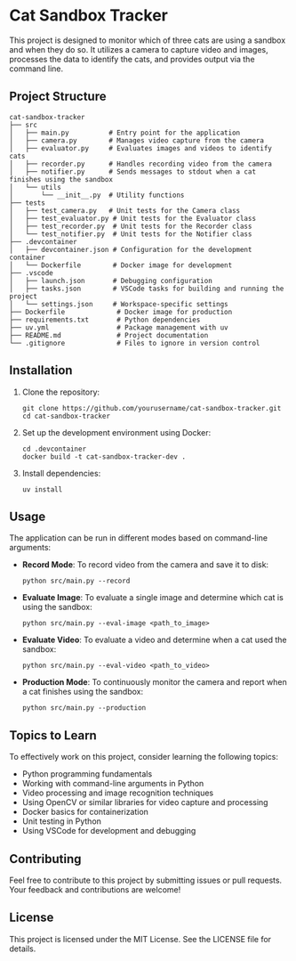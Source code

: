 # Cat Sandbox Tracker

This project is designed to monitor which of three cats are using a sandbox and when they do so. It utilizes a camera to capture video and images, processes the data to identify the cats, and provides output via the command line.

## Project Structure

```
cat-sandbox-tracker
├── src
│   ├── main.py          # Entry point for the application
│   ├── camera.py        # Manages video capture from the camera
│   ├── evaluator.py     # Evaluates images and videos to identify cats
│   ├── recorder.py      # Handles recording video from the camera
│   ├── notifier.py      # Sends messages to stdout when a cat finishes using the sandbox
│   └── utils
│       └── __init__.py  # Utility functions
├── tests
│   ├── test_camera.py   # Unit tests for the Camera class
│   ├── test_evaluator.py # Unit tests for the Evaluator class
│   ├── test_recorder.py  # Unit tests for the Recorder class
│   └── test_notifier.py  # Unit tests for the Notifier class
├── .devcontainer
│   ├── devcontainer.json # Configuration for the development container
│   └── Dockerfile        # Docker image for development
├── .vscode
│   ├── launch.json       # Debugging configuration
│   ├── tasks.json        # VSCode tasks for building and running the project
│   └── settings.json     # Workspace-specific settings
├── Dockerfile             # Docker image for production
├── requirements.txt       # Python dependencies
├── uv.yml                 # Package management with uv
├── README.md              # Project documentation
└── .gitignore             # Files to ignore in version control
```

## Installation

1. Clone the repository:
   ```
   git clone https://github.com/yourusername/cat-sandbox-tracker.git
   cd cat-sandbox-tracker
   ```

2. Set up the development environment using Docker:
   ```
   cd .devcontainer
   docker build -t cat-sandbox-tracker-dev .
   ```

3. Install dependencies:
   ```
   uv install
   ```

## Usage

The application can be run in different modes based on command-line arguments:

- **Record Mode**: To record video from the camera and save it to disk:
  ```
  python src/main.py --record
  ```

- **Evaluate Image**: To evaluate a single image and determine which cat is using the sandbox:
  ```
  python src/main.py --eval-image <path_to_image>
  ```

- **Evaluate Video**: To evaluate a video and determine when a cat used the sandbox:
  ```
  python src/main.py --eval-video <path_to_video>
  ```

- **Production Mode**: To continuously monitor the camera and report when a cat finishes using the sandbox:
  ```
  python src/main.py --production
  ```

## Topics to Learn

To effectively work on this project, consider learning the following topics:

- Python programming fundamentals
- Working with command-line arguments in Python
- Video processing and image recognition techniques
- Using OpenCV or similar libraries for video capture and processing
- Docker basics for containerization
- Unit testing in Python
- Using VSCode for development and debugging

## Contributing

Feel free to contribute to this project by submitting issues or pull requests. Your feedback and contributions are welcome!

## License

This project is licensed under the MIT License. See the LICENSE file for details.